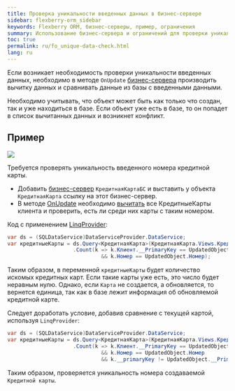 ```yaml
---
title: Проверка уникальности введенных данных в бизнес-сервере
sidebar: flexberry-orm_sidebar
keywords: Flexberry ORM, бизнес-серверы, пример, ограничения
summary: Использование бизнес-сервера и ограничений для проверки уникальности объектов
toc: true
permalink: ru/fo_unique-data-check.html
lang: ru
---
```


Если возникает необходимость проверки уникальности введенных данных, необходимо в методе `OnUpdate` [бизнес-сервера](fo_businesserver.html) производить вычитку данных и сравнивать данные из базы с введенными данными.

Необходимо учитывать, что объект может быть как только что создан, так и уже находиться в базе. Если объект уже есть в базе, то он попадет в список вычитанных данных и возникнет конфликт.

## Пример

![](/images/pages/products/flexberry-orm/additional-features/templates.PNG)

Требуется проверять уникальность введенного номера кредитной карты.

* Добавить [бизнес-сервер](fo_businesserver.html) `КредитнаяКартаБС` и выставить у объекта `КредитнаяКарта` ссылку на этот бизнес-сервер.
* В методе [OnUpdate](fo_bs-example.html) необходимо [вычитать](fo_sql-query.html) все КредитныеКарты клиента и проверить, есть ли среди них карты с таким номером.

Код с применением [LinqProvider](fo_linq-provider.html):

```csharp
var ds = (SQLDataService)DataServiceProvider.DataService;
var кредитныеКарты = ds.Query<КредитнаяКарта>(КредитнаяКарта.Views.КредитнаяКартаE)
                     .Count(k => k.Клиент.__PrimaryKey == UpdatedObject.Клиент.__PrimaryKey 
                              && k.Номер == UpdatedObject.Номер);
```

Таким образом, в переменной `кредитныеКарты` будет количество искомых кредитных карт. Если такие карты уже есть, это число будет неравным нулю. Однако, если `Карта` не создается, а обновляется, то вернется единица, так как в базе лежит информация об обновляемой кредитной карте.

Следует доработать условие, добавив сравнение с текущей картой, используя `LinqProvider`:

```csharp
var ds = (SQLDataService)DataServiceProvider.DataService;
var кредитныеКарты = ds.Query<КредитнаяКарта>(КредитнаяКарта.Views.КредитнаяКартаE)
                     .Count(k => k.Клиент.__PrimaryKey == UpdatedObject.Клиент.__PrimaryKey 
                              && k.Номер == UpdatedObject.Номер
                              && k.__primaryKey != UpdatedObject.__PrimaryKey);
```

Таким образом, проверяется уникальность номера создаваемой `Кредитной карты`.
